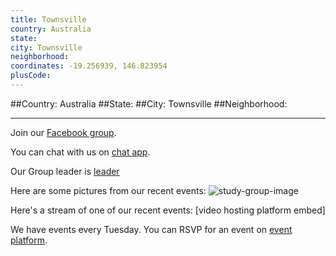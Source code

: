 ```yaml
---
title: Townsville
country: Australia
state: 
city: Townsville
neighborhood: 
coordinates: -19.256939, 146.823954
plusCode:
---
```


##Country: Australia
##State: 
##City: Townsville
##Neighborhood: 
*****
Join our [Facebook group](https://www.facebook.com/groups/free.code.camp.townsville).

You can chat with us on [chat app]().

Our Group leader is [leader]()

Here are some pictures from our recent events:
![study-group-image]()

Here's a stream of one of our recent events:
[video hosting platform embed]

We have events every Tuesday. You can RSVP for an event on [event platform]().
